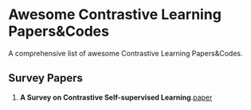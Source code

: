 # Awesome Contrastive Learning Papers&Codes
A comprehensive list of awesome Contrastive Learning Papers&amp;Codes.
## Survey Papers
1. **A Survey on Contrastive Self-supervised Learning**.[paper](https://arxiv.org/abs/2011.00362)
